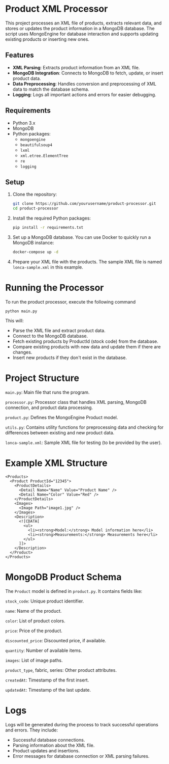 # Product XML Processor

This project processes an XML file of products, extracts relevant data, and stores or updates the product information in a MongoDB database. The script uses MongoEngine for database interaction and supports updating existing products or inserting new ones.

## Features

- **XML Parsing**: Extracts product information from an XML file.
- **MongoDB Integration**: Connects to MongoDB to fetch, update, or insert product data.
- **Data Preprocessing**: Handles conversion and preprocessing of XML data to match the database schema.
- **Logging**: Logs all important actions and errors for easier debugging.

## Requirements

- Python 3.x
- MongoDB
- Python packages:
  - `mongoengine`
  - `beautifulsoup4`
  - `lxml`
  - `xml.etree.ElementTree`
  - `re`
  - `logging`

## Setup

1. Clone the repository:
   ```bash
   git clone https://github.com/yourusername/product-processor.git
   cd product-processor
   ```
2. Install the required Python packages:
   ```bash
   pip install -r requirements.txt
   ```
3. Set up a MongoDB database. You can use Docker to quickly run a MongoDB instance:
   ```bash
   docker-compose up -d
   ```
4. Prepare your XML file with the products. The sample XML file is named `lonca-sample.xml` in this example.

# Running the Processor

To run the product processor, execute the following command

    python main.py

This will:

- Parse the XML file and extract product data.
- Connect to the MongoDB database.
- Fetch existing products by ProductId (stock code) from the database.
- Compare existing products with new data and update them if there are changes.
- Insert new products if they don't exist in the database.

# Project Structure

`main.py`: Main file that runs the program.

`processor.py`: Processor class that handles XML parsing, MongoDB connection, and product data processing.

`product.py`: Defines the MongoEngine Product model.

`utils.py`: Contains utility functions for preprocessing data and checking for differences between existing and new product data.

`lonca-sample.xml`: Sample XML file for testing (to be provided by the user).

# Example XML Structure

```
<Products>
  <Product ProductId="12345">
    <ProductDetails>
      <Detail Name="Name" Value="Product Name" />
      <Detail Name="Color" Value="Red" />
    </ProductDetails>
    <Images>
      <Image Path="image1.jpg" />
    </Images>
    <Description>
      <![CDATA[
        <ul>
          <li><strong>Model:</strong> Model information here</li>
          <li><strong>Measurements:</strong> Measurements here</li>
        </ul>
      ]]>
    </Description>
  </Product>
</Products>
```

# MongoDB Product Schema

The `Product` model is defined in `product.py`. It contains fields like:

`stock_code`: Unique product identifier.

`name`: Name of the product.

`color`: List of product colors.

`price`: Price of the product.

`discounted_price`: Discounted price, if available.

`quantity`: Number of available items.

`images`: List of image paths.

`product_type`, fabric, series: Other product attributes.

`createdAt`: Timestamp of the first insert.

`updatedAt`: Timestamp of the last update.

# Logs

Logs will be generated during the process to track successful operations and errors. They include:

- Successful database connections.
- Parsing information about the XML file.
- Product updates and insertions.
- Error messages for database connection or XML parsing failures.
